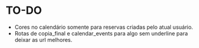 # TO-DO

- Cores no calendário somente para reservas criadas pelo atual usuário.
- Rotas de copia_final e calendar_events para algo sem underline para deixar as url melhores.
